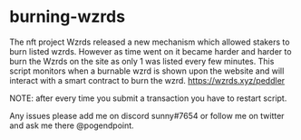 # burning-wzrds

The nft project Wzrds released a new mechanism which allowed stakers to burn listed wzrds. However as time went on it became harder and harder to burn the Wzrds on the site as only 1 was listed every few minutes. This script monitors when a burnable wzrd is shown upon the website and will interact with a smart contract to burn the wzrd. 
https://wzrds.xyz/peddler 

NOTE: after every time you submit a transaction you have to restart script. 

Any issues please add me on discord sunny#7654 or follow me on twitter and ask me there @pogendpoint.
